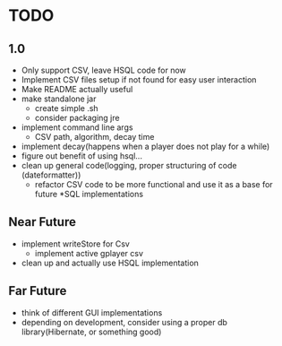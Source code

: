 # TODO

## 1.0

- Only support CSV, leave HSQL code for now
- Implement CSV files setup if not found for easy user interaction
- Make README actually useful
- make standalone jar
  - create simple .sh
  - consider packaging jre
- implement command line args
  - CSV path, algorithm, decay time
- implement decay(happens when a player does not play for a while)
- figure out benefit of using hsql...
- clean up general code(logging, proper structuring of code (dateformatter))
  - refactor CSV code to be more functional and use it as a base for future *SQL implementations

## Near Future

- implement writeStore for Csv
  - implement active gplayer csv
- clean up and actually use HSQL implementation

## Far Future

- think of different GUI implementations
- depending on development, consider using a proper db library(Hibernate, or something good)
